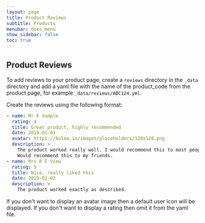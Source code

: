 ```yaml
---
layout: page
title: Product Reviews
subtitle: Products
menubar: docs_menu
show_sidebar: false
toc: true
---
```


## Product Reviews

To add reviews to your product page, create a `reviews` directory in the `_data` directory and add a yaml file with the name of the product_code from the product page, for example `_data/reviews/ABC124.yml`. 

Create the reviews using the following format:

```yaml
- name: Mr E Xample
  rating: 4
  title: Great product, highly recommended
  date: 2019-01-01
  avatar: https://bulma.io/images/placeholders/128x128.png
  description: >
    The product worked really well. I would recommend this to most people to use. Delivery was quick and reasonable. 
    Would recommend this to my friends. 
- name: Mrs R E View
  rating: 5
  title: Nice, really liked this
  date: 2019-02-02
  description: >
    The product worked exactly as described. 
```

If you don't want to display an avatar image then a default user icon will be displayed. If you don't want to display a rating then omit it from the yaml file.